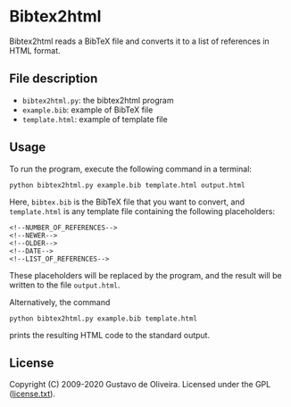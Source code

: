 # Bibtex2html

Bibtex2html reads a BibTeX file and converts it to a list of
references in HTML format.

## File description

* `bibtex2html.py`: the bibtex2html program
* `example.bib`: example of BibTeX file
* `template.html`: example of template file

## Usage

To run the program, execute the following command in a terminal:

    python bibtex2html.py example.bib template.html output.html

Here, `bibtex.bib` is the BibTeX file that you want to convert, and
`template.html` is any template file containing the following
placeholders:

    <!--NUMBER_OF_REFERENCES-->
    <!--NEWER-->
    <!--OLDER-->
    <!--DATE-->
    <!--LIST_OF_REFERENCES-->

These placeholders will be replaced by the program, and the result
will be written to the file `output.html`.

Alternatively, the command

    python bibtex2html.py example.bib template.html

prints the resulting HTML code to the standard output.
    
## License

Copyright (C) 2009-2020 Gustavo de Oliveira. Licensed under the GPL
([license.txt](LICENSE.txt)).
